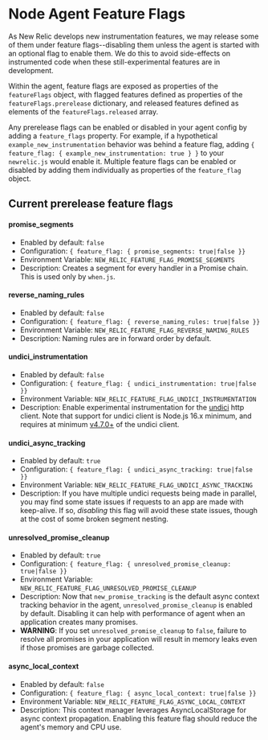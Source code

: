 # Node Agent Feature Flags

As New Relic develops new instrumentation features, we may release some of them under feature flags--disabling them unless the agent is started with an optional flag to enable them. We do this to avoid side-effects on instrumented code when these still-experimental features are in development.  

Within the agent, feature flags are exposed as properties of the `featureFlags` object, with flagged features defined as properties of the `featureFlags.prerelease` dictionary, and released features defined as elements of the `featureFlags.released` array. 

Any prerelease flags can be enabled or disabled in your agent config by adding a `feature_flags` property. For example, if a hypothetical `example_new_instrumentation` behavior was behind a feature flag, adding `{ feature_flag: { example_new_instrumentation: true } }` to your `newrelic.js` would enable it. Multiple feature flags can be enabled or disabled by adding them individually as properties of the `feature_flag` object.

## Current prerelease feature flags

#### promise_segments
* Enabled by default: `false`  
* Configuration: `{ feature_flag: { promise_segments: true|false }}`
* Environment Variable: `NEW_RELIC_FEATURE_FLAG_PROMISE_SEGMENTS`
* Description: Creates a segment for every handler in a Promise chain. This is used only by `when.js`. 

#### reverse_naming_rules
* Enabled by default: `false`
* Configuration: `{ feature_flag: { reverse_naming_rules: true|false }}`
* Environment Variable: `NEW_RELIC_FEATURE_FLAG_REVERSE_NAMING_RULES`
* Description: Naming rules are in forward order by default.  

#### undici_instrumentation
* Enabled by default: `false`
* Configuration: `{ feature_flag: { undici_instrumentation: true|false }}`
* Environment Variable: `NEW_RELIC_FEATURE_FLAG_UNDICI_INSTRUMENTATION`
* Description: Enable experimental instrumentation for the [undici](https://github.com/nodejs/undici) http client. Note that support for undici client is Node.js 16.x minimum, and requires at minimum [v4.7.0+](https://github.com/nodejs/undici/releases/tag/v4.7.0) of the undici client.

#### undici_async_tracking
* Enabled by default: `true`
* Configuration: `{ feature_flag: { undici_async_tracking: true|false }}`
* Environment Variable: `NEW_RELIC_FEATURE_FLAG_UNDICI_ASYNC_TRACKING`
* Description: If you have multiple undici requests being made in parallel, you may find some state issues if requests to an app are made with keep-alive. If so, *disabling* this flag will avoid these state issues, though at the cost of some broken segment nesting.

#### unresolved_promise_cleanup
* Enabled by default: `true`
* Configuration: `{ feature_flag: { unresolved_promise_cleanup: true|false }}`
* Environment Variable: `NEW_RELIC_FEATURE_FLAG_UNRESOLVED_PROMISE_CLEANUP`
* Description: Now that `new_promise_tracking` is the default async context tracking behavior in the agent, `unresolved_promise_cleanup` is enabled by default. Disabling it can help with performance of agent when an application creates many promises. 
* **WARNING**: If you set `unresolved_promise_cleanup` to `false`, failure to resolve all promises in your application will result in memory leaks even if those promises are garbage collected.

#### async_local_context
* Enabled by default: `false`
* Configuration: `{ feature_flag: { async_local_context: true|false }}`
* Environment Variable: `NEW_RELIC_FEATURE_FLAG_ASYNC_LOCAL_CONTEXT`
* Description: This context manager leverages AsyncLocalStorage for async context propagation. Enabling this feature flag should reduce the agent's memory and CPU use.
